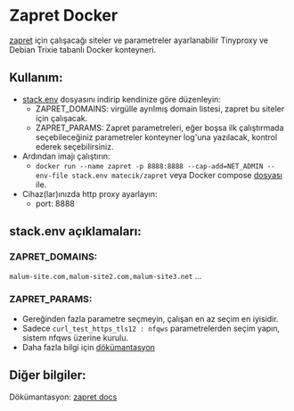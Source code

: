 # Zapret Docker
[zapret](https://github.com/bol-van/zapret) için çalışacağı siteler ve parametreler ayarlanabilir Tinyproxy ve Debian Trixie tabanlı Docker konteyneri.

## Kullanım:
* [stack.env](https://github.com/ma-tecik/zapret-docker/stack.env) dosyasını indirip kendinize göre düzenleyin:
    * ZAPRET_DOMAINS: virgülle ayrılmış domain listesi, zapret bu siteler için çalışacak.  
    * ZAPRET_PARAMS: Zapret parametreleri, eğer boşsa ilk çalıştırmada seçebileceğiniz parametreler konteyner log'una yazılacak, kontrol ederek seçebilirsiniz.
* Ardından imajı çalıştırın:  
  * `docker run --name zapret -p 8888:8888 --cap-add=NET_ADMIN --env-file stack.env matecik/zapret` veya Docker compose [dosyası](https://github.com/ma-tecik/zapret-docker/compose.yaml) ile.
* Cihaz(lar)ınızda http proxy ayarlayın:
  * port: 8888

## stack.env açıklamaları:
### ZAPRET_DOMAINS:
`malum-site.com,malum-site2.com,malum-site3.net` ...
### ZAPRET_PARAMS:
* Gereğinden fazla parametre seçmeyin, çalışan en az seçim en iyisidir.
* Sadece `curl_test_https_tls12 : nfqws` parametrelerden seçim yapın, sistem nfqws üzerine kurulu.
* Daha fazla bilgi için [dökümantasyon](https://github.com/bol-van/zapret/blob/master/docs/readme.en.md#nfqws)


## Diğer bilgiler:
Dökümantasyon: [zapret docs](https://github.com/bol-van/zapret/blob/master/docs/readme.en.md)